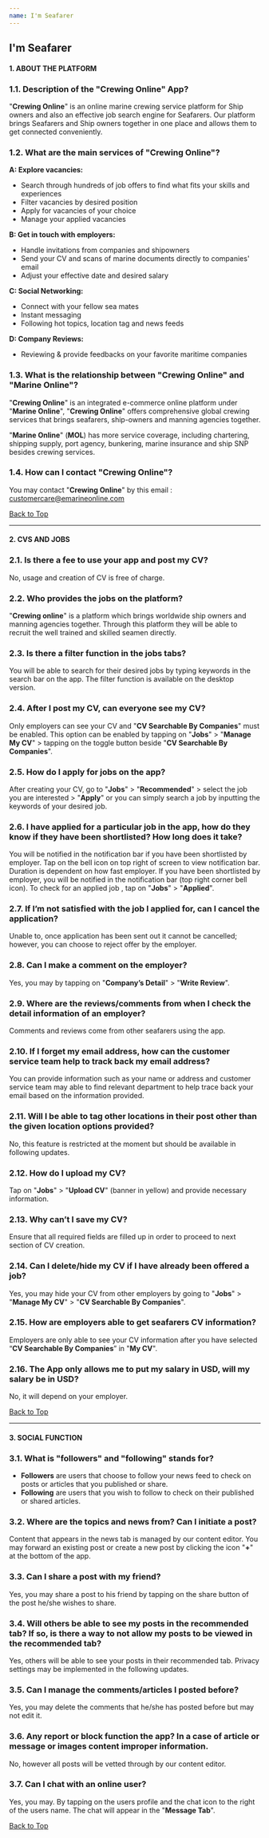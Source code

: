 ```yaml
---
name: I'm Seafarer
---
```


## I'm Seafarer


#### 1. ABOUT THE PLATFORM


### 1.1. Description of the "Crewing Online" App?

"**Crewing Online**" is an online marine crewing service platform for Ship owners and also an effective job search engine for Seafarers. Our platform brings Seafarers and Ship owners together in one place and allows them to get connected conveniently.


### 1.2. What are the main services of "Crewing Online"?

**A: Explore vacancies:**

- Search through hundreds of job offers to find what fits your skills and experiences 
- Filter vacancies by desired position
- Apply for vacancies of your choice
- Manage your applied vacancies

**B: Get in touch with employers:**

- Handle invitations from companies and shipowners
- Send your CV and scans of marine documents directly to companies' email
- Adjust your effective date and desired salary

**C: Social Networking:**

- Connect with your fellow sea mates
- Instant messaging 
- Following hot topics, location tag and news feeds

**D: Company Reviews:**

- Reviewing & provide feedbacks on your favorite maritime companies


### 1.3. What is the relationship between "Crewing Online" and "Marine Online"?

"**Crewing Online**" is an integrated e-commerce online platform under "**Marine Online**", "**Crewing Online**" offers comprehensive global crewing services that brings seafarers, ship-owners and manning agencies together. 

"**Marine Online**" (**MOL**) has more service coverage, including chartering, shipping supply, port agency, bunkering, marine insurance and ship SNP besides crewing services.


### 1.4. How can I contact "Crewing Online"?

You may contact "**Crewing Online**" by this email : [customercare@emarineonline.com](mailto:customercare@emarineonline.com)


 [Back to Top](seafarer#)

---

#### 2. CVS AND JOBS


### 2.1. Is there a fee to use your app and post my CV?

No, usage and creation of CV is free of charge.


### 2.2. Who provides the jobs on the platform?

"**Crewing online**" is a platform which brings worldwide ship owners and manning agencies together. Through this platform they will be able to recruit the well trained and skilled seamen directly. 


### 2.3. Is there a filter function in the jobs tabs?

You will be able to search for their desired jobs by typing keywords in the search bar on the app. The filter function is available on the desktop version.


### 2.4. After I post my CV, can everyone see my CV?

Only employers can see your CV and "**CV Searchable By Companies**" must be enabled. This option can be enabled by tapping on "**Jobs**" > "**Manage My CV**" > tapping on the toggle button beside "**CV Searchable By Companies**".


### 2.5. How do I apply for jobs on the app?

After creating your CV, go to "**Jobs**" > "**Recommended**" > select the job you are interested > "**Apply**" or you can simply search a job by inputting the keywords of your desired job.


### 2.6. I have applied for a particular job in the app, how do they know if they have been shortlisted? How long does it take?  

You will be notified in the notification bar if you have been shortlisted by employer. Tap on the bell icon on top right of screen to view notification bar. Duration is dependent on how fast employer. If you have been shortlisted by employer, you will be notified in the notification bar (top right corner bell icon). To check for an applied job , tap on "**Jobs**" > "**Applied**".


### 2.7. If I’m not satisfied with the job I applied for, can I cancel the application?

Unable to, once application has been sent out it cannot be cancelled; however, you can choose to reject offer by the employer.


### 2.8. Can I make a comment on the employer?

Yes, you may by tapping on "**Company’s Detail**" > "**Write Review**".


### 2.9. Where are the reviews/comments from when I check the detail information of an employer?

Comments and reviews come from other seafarers using the app.


### 2.10. If I forget my email address, how can the customer service team help to track back my email address?

You can provide information such as your name or address and customer service team may able to find relevant department to help trace back your email based on the information provided.


### 2.11. Will I be able to tag other locations in their post other than the given location options provided?

No, this feature is restricted at the moment but should be available in following updates.


### 2.12. How do I upload my CV?

Tap on "**Jobs**" > "**Upload CV**" (banner in yellow) and provide necessary information.


### 2.13. Why can’t I save my CV?

Ensure that all required fields are filled up in order to proceed to next section of CV creation.


### 2.14. Can I delete/hide my CV if I have already been offered a job?

Yes, you may hide your CV from other employers by going to "**Jobs**" > "**Manage My CV**" > "**CV Searchable By Companies**". 


### 2.15. How are employers able to get seafarers CV information?

Employers are only able to see your CV information after you have selected  “**CV Searchable By Companies**” in "**My CV**".


### 2.16. The App only allows me to put my salary in USD, will my salary be in USD?

No, it will depend on your employer.


 [Back to Top](seafarer#)


---

#### 3. SOCIAL FUNCTION


### 3.1. What is "followers" and "following" stands for?

- **Followers** are users that choose to follow your news feed to check on posts or articles that you published or share. 
- **Following** are users that you wish to follow to check on their published or shared articles.


### 3.2. Where are the topics and news from? Can I initiate a post?

Content that appears in the news tab is managed by our content editor. You may forward an existing post or create a new post by clicking the icon "**+**" at the bottom of the app.


### 3.3. Can I share a post with my friend?

Yes, you may share a post to his friend by tapping on the share button of the post he/she wishes to share.


### 3.4. Will others be able to see my posts in the recommended tab? If so, is there a way to not allow my posts to be viewed in the recommended tab?

Yes, others will be able to see your posts in their recommended tab. Privacy settings may be implemented in the following updates.


### 3.5. Can I manage the comments/articles I posted before?

Yes, you may delete the comments that he/she has posted before but may not edit it.


### 3.6. Any report or block function the app? In a case of article or message or images content improper information.

No, however all posts will be vetted through by our content editor.


### 3.7. Can I chat with an online user?

Yes, you may. By tapping on the users profile and the chat icon to the right of the users name. The chat will appear in the "**Message Tab**".


 [Back to Top](seafarer#)
 
